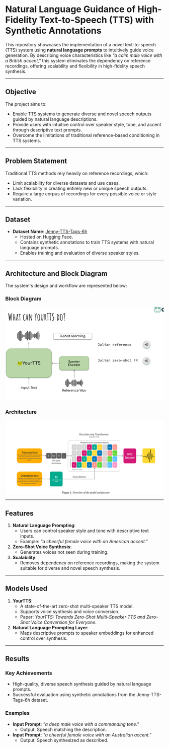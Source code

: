 # Natural Language Guidance of High-Fidelity Text-to-Speech (TTS) with Synthetic Annotations

This repository showcases the implementation of a novel text-to-speech (TTS) system using **natural language prompts** to intuitively guide voice generation. By describing voice characteristics like *"a calm male voice with a British accent,"* this system eliminates the dependency on reference recordings, offering scalability and flexibility in high-fidelity speech synthesis.

---

## Objective

The project aims to:
- Enable TTS systems to generate diverse and novel speech outputs guided by natural language descriptions.
- Provide users with intuitive control over speaker style, tone, and accent through descriptive text prompts.
- Overcome the limitations of traditional reference-based conditioning in TTS systems.

---

## Problem Statement

Traditional TTS methods rely heavily on reference recordings, which:
- Limit scalability for diverse datasets and use cases.
- Lack flexibility in creating entirely new or unique speech outputs.
- Require a large corpus of recordings for every possible voice or style variation.

---

## Dataset

- **Dataset Name**: [Jenny-TTS-Tags-6h](https://huggingface.co/datasets/Cintin/jenny-tts-tags-6h)
  - Hosted on Hugging Face.
  - Contains synthetic annotations to train TTS systems with natural language prompts.
  - Enables training and evaluation of diverse speaker styles.

---

## Architecture and Block Diagram

The system's design and workflow are represented below:

### **Block Diagram**
![Block Diagram](yourtts.png)

### **Architecture**
![Architecture](yourtts2.png)

---

## Features

1. **Natural Language Prompting**:
   - Users can control speaker style and tone with descriptive text inputs.
   - Example: *"a cheerful female voice with an American accent."*
2. **Zero-Shot Voice Synthesis**:
   - Generates voices not seen during training.
3. **Scalability**:
   - Removes dependency on reference recordings, making the system suitable for diverse and novel speech synthesis.

---

## Models Used

1. **YourTTS**:
   - A state-of-the-art zero-shot multi-speaker TTS model.
   - Supports voice synthesis and voice conversion.
   - Paper: *YourTTS: Towards Zero-Shot Multi-Speaker TTS and Zero-Shot Voice Conversion for Everyone*.
2. **Natural Language Prompting Layer**:
   - Maps descriptive prompts to speaker embeddings for enhanced control over synthesis.

---

## Results

### **Key Achievements**
- High-quality, diverse speech synthesis guided by natural language prompts.
- Successful evaluation using synthetic annotations from the Jenny-TTS-Tags-6h dataset.

### **Examples**
- **Input Prompt**: *"a deep male voice with a commanding tone."*
  - Output: Speech matching the description.
- **Input Prompt**: *"a cheerful female voice with an Australian accent."*
  - Output: Speech synthesized as described.

